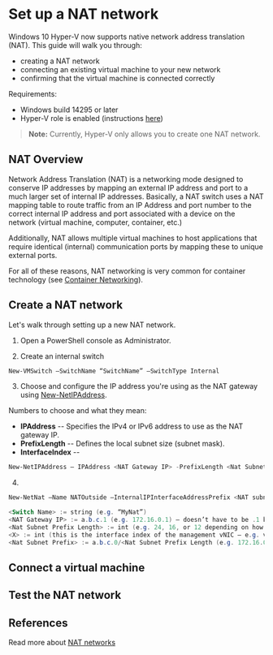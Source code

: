 # Set up a NAT network

Windows 10 Hyper-V now supports native network address translation (NAT).  This guide will walk you through:
* creating a NAT network
* connecting an existing virtual machine to your new network
* confirming that the virtual machine is connected correctly

Requirements:
* Windows build 14295 or later
* Hyper-V role is enabled (instructions [here](../quick_start/walkthrough_create_vm.md))

> **Note:**  Currently, Hyper-V only allows you to create one NAT network.

## NAT Overview
Network Address Translation (NAT) is a networking mode designed to conserve IP addresses by mapping an external IP address and port to a much larger set of internal IP addresses.  Basically, a NAT switch uses a NAT mapping table to route traffic from an IP Address and port number to the correct internal IP address and port associated with a device on the network (virtual machine, computer, container, etc.)

Additionally, NAT allows multiple virtual machines to host applications that require identical (internal) communication ports by mapping these to unique external ports.

For all of these reasons, NAT networking is very common for container technology (see [Container Networking](https://msdn.microsoft.com/en-us/virtualization/windowscontainers/management/container_networking)). 


## Create a NAT network
Let's walk through setting up a new NAT network.

1.  Open a PowerShell console as Administrator.  

2. Create an internal switch  
  
  ``` PowerShell
  New-VMSwitch –SwitchName “SwitchName” –SwitchType Internal
  ```

3. Choose and configure the IP address you're using as the NAT gateway using [New-NetIPAddress](https://technet.microsoft.com/en-us/library/hh826150.aspx).  
  
  Numbers to choose and what they mean:
  * **IPAddress** -- Specifies the IPv4 or IPv6 address to use as the NAT gateway IP.
  * **PrefixLength** --  Defines the local subnet size (subnet mask).
  * **InterfaceIndex** -- 
    
  ``` PowerShell
  New-NetIPAddress – IPAddress <NAT Gateway IP> -PrefixLength <Nat Subnet Prefix Length> -InterfaceIndex <X>
  ```

4. 

  ``` PowerShell
  New-NetNat –Name NATOutside –InternalIPInterfaceAddressPrefix <NAT subnet prefix>

  <Switch Name> := string (e.g. “MyNat”)
  <NAT Gateway IP> := a.b.c.1 (e.g. 172.16.0.1) – doesn’t have to be .1 but usually is (based on prefix length) 
  <Nat Subnet Prefix Length> := int (e.g. 24, 16, or 12 depending on how many IPs need to be attached to the NAT)
  <X> := int (this is the interface index of the management vNIC – e.g. vEthernet (MyNat))
  <Nat Subnet Prefix> := a.b.c.0/<Nat Subnet Prefix Length (e.g. 172.16.0.0/24)
  ```

## Connect a virtual machine

## Test the NAT network

## References
Read more about [NAT networks](https://en.wikipedia.org/wiki/Network_address_translation)